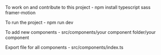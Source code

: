 To work on and contribute to this project -
      npm install typescript sass framer-motion

To run the project -
      npm run dev

To add new components -
      src/components/your component folder/your component

Export file for all components -
      src/components/index.ts

